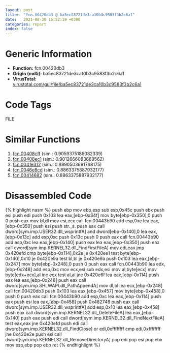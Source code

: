 ```yaml
---
layout: post
title:  "fcn.00420db3 @ ba5ec83721de3ca10b3c9583f3b2c6a1"
date:   2021-08-30 15:52:19 +0300
categories: report
index: false
---
```


# Generic Information
- **Function:** fcn.00420db3
- **Origin (md5):** ba5ec83721de3ca10b3c9583f3b2c6a1
- **VirusTotal:** [virustotal.com/gui/file/ba5ec83721de3ca10b3c9583f3b2c6a1][virustotal_ref]

# Code Tags
<span class="tag" id="FILE">FILE</span>


# Similar Functions

1. [fcn.00408cff][similar_1_ref] (sim.: 0.9059375186082339)
2. [fcn.00408ec1][similar_2_ref] (sim.: 0.9012666083669562)
3. [fcn.0041e312][similar_3_ref] (sim.: 0.8890503691768175)
4. [fcn.0046e8cd][similar_4_ref] (sim.: 0.8863375887932177)
5. [fcn.00414682][similar_5_ref] (sim.: 0.8863375887932177)


# Disassembled Code

{% highlight nasm %}
push ebp
mov ebp,esp
sub esp,0x45c
push ebx
push esi
push edi
push 0x103
lea eax,[ebp-0x34f]
mov byte[ebp-0x350],0
push 0
push eax
mov bl,dl
mov esi,ecx
call fcn.00443b90
add esp,0xc
lea eax,[ebp-0x350]
push esi
push str._s.
push eax
call dword[sym.imp.USER32.dll_wsprintfA]
and dword[ebp-0x140],0
lea eax,[ebp-0x13c]
add esp,0xc
push 0x13c
push 0
push eax
call fcn.00443b90
add esp,0xc
lea eax,[ebp-0x140]
push eax
lea eax,[ebp-0x350]
push eax
call dword[sym.imp.KERNEL32.dll_FindFirstFileA]
mov edi,eax
jmp 0x420efd
cmp byte[ebp-0x114],0x2e
je 0x420ee1
test byte[ebp-0x140],0x10
je 0x420e9a
test bl,bl
je 0x420e9a
push 0x103
lea eax,[ebp-0x247]
mov byte[ebp-0x248],0
push 0
push eax
call fcn.00443b90
lea edx,[ebp-0x248]
add esp,0xc
mov ecx,esi
sub edx,esi
mov al,byte[ecx]
mov byte[edx+ecx],al
inc ecx
test al,al
jne 0x420e6f
lea eax,[ebp-0x114]
push eax
lea eax,[ebp-0x248]
push eax
call dword[sym.imp.SHLWAPI.dll_PathAppendA]
mov dl,bl
lea ecx,[ebp-0x248]
call fcn.00420db3
push 0x103
lea eax,[ebp-0x457]
mov byte[ebp-0x458],0
push 0
push eax
call fcn.00443b90
add esp,0xc
lea eax,[ebp-0x114]
push eax
push esi
lea eax,[ebp-0x458]
push 0x482748
push eax
call dword[sym.imp.USER32.dll_wsprintfA]
add esp,0x10
lea eax,[ebp-0x458]
push eax
call dword[sym.imp.KERNEL32.dll_DeleteFileA]
lea eax,[ebp-0x140]
push eax
push edi
call dword[sym.imp.KERNEL32.dll_FindNextFileA]
test eax,eax
jne 0x420efd
push edi
call dword[sym.imp.KERNEL32.dll_FindClose]
or edi,0xffffffff
cmp edi,0xffffffff
jne 0x420e2e
push esi
call dword[sym.imp.KERNEL32.dll_RemoveDirectoryA]
pop edi
pop esi
pop ebx
mov esp,ebp
pop ebp
ret
{% endhighlight %}


[similar_1_ref]: /report/fcn.00408cff@470263fe7e7cc115b95cd041d643e3b5
[similar_2_ref]: /report/fcn.00408ec1@470263fe7e7cc115b95cd041d643e3b5
[similar_3_ref]: /report/fcn.0041e312@ba5ec83721de3ca10b3c9583f3b2c6a1
[similar_4_ref]: /report/fcn.0046e8cd@27ac6b5c7fa1ad11790cdc733c25a701
[similar_5_ref]: /report/fcn.00414682@065d95e046989885ac0aa05648eeda39
[virustotal_ref]: https://www.virustotal.com/gui/file/ba5ec83721de3ca10b3c9583f3b2c6a1